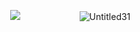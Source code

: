 ㅤㅤㅤㅤㅤㅤㅤㅤㅤㅤㅤㅤㅤㅤㅤㅤㅤㅤㅤㅤㅤ![](https://komarev.com/ghpvc/?username=GRILLEDCHE3SE&color=blue)
ㅤㅤㅤㅤㅤㅤㅤ![Untitled31](https://github.com/user-attachments/assets/b8b18984-40a0-4f44-a399-3255afe41848)



